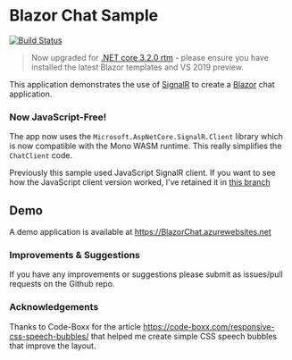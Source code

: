 # Blazor Chat Sample

[![Build Status](https://dev.azure.com/conficient/BlazorChat/_apis/build/status/conficient.BlazorChat?branchName=master)](https://dev.azure.com/conficient/BlazorChat/_build/latest?definitionId=2&branchName=master)

> Now upgraded for [.NET core 3.2.0 rtm](https://devblogs.microsoft.com/aspnet/blazor-webassembly-3-2-0-now-available/) - 
> please ensure you have installed the latest Blazor templates and VS 2019 preview.

This application demonstrates the use of [SignalR](https://www.asp.net/signalr) 
to create a [Blazor](https://blazor.net/) chat application.

### Now JavaScript-Free!

The app now uses the `Microsoft.AspNetCore.SignalR.Client` 
library which is now compatible with the Mono WASM runtime. This really simplifies the 
`ChatClient` code.

Previously this sample used JavaScript SignalR client. If you want to see how the JavaScript client version worked, I've retained 
it in [this branch](https://github.com/conficient/BlazorChat/tree/netcore-3.2.0-preview1)

## Demo

A demo application is available at https://BlazorChat.azurewebsites.net 

### Improvements & Suggestions

If you have any improvements or suggestions please submit as issues/pull requests on the Github repo.

### Acknowledgements

Thanks to Code-Boxx for the article https://code-boxx.com/responsive-css-speech-bubbles/ 
that helped me create simple CSS speech bubbles that improve the layout.
